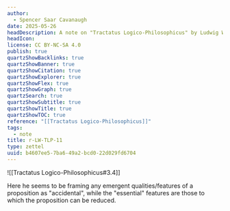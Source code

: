 ```yaml
---
author:
  - Spencer Saar Cavanaugh
date: 2025-05-26
headDescription: A note on "Tractatus Logico-Philosophicus" by Ludwig Wittgenstein
headIcon: 
license: CC BY-NC-SA 4.0
publish: true
quartzShowBacklinks: true
quartzShowBanner: true
quartzShowCitation: true
quartzShowExplorer: true
quartzShowFlex: true
quartzShowGraph: true
quartzSearch: true
quartzShowSubtitle: true
quartzShowTitle: true
quartzShowTOC: true
reference: "[[Tractatus Logico-Philosophicus]]"
tags:
  - note
title: r-LW-TLP-11
type: zettel
uuid: b4607ee5-7ba6-49a2-bcd0-22d029fd6704
---
```

![[Tractatus Logico-Philosophicus#3.4]]

Here he seems to be framing any emergent qualities/features of a proposition as "accidental", while the "essential" features are those to which the proposition can be reduced.